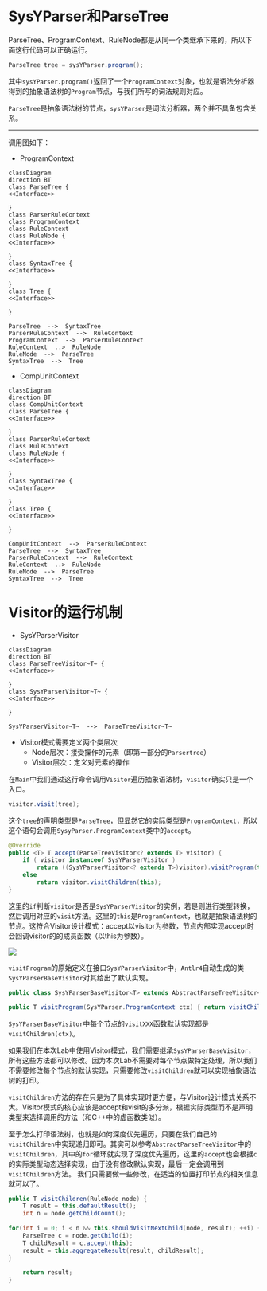 
# SysYParser和ParseTree

ParseTree、ProgramContext、RuleNode都是从同一个类继承下来的，所以下面这行代码可以正确运行。
```java
ParseTree tree = sysYParser.program();
```
其中`sysYParser.program()`返回了一个`ProgramContext`对象，也就是语法分析器得到的抽象语法树的`Program`节点，与我们所写的词法规则对应。

`ParseTree`是抽象语法树的节点，`sysYParser`是词法分析器，两个并不具备包含关系。

---

调用图如下：
- ProgramContext
```mermaid
classDiagram
direction BT
class ParseTree {
<<Interface>>

}
class ParserRuleContext
class ProgramContext
class RuleContext
class RuleNode {
<<Interface>>

}
class SyntaxTree {
<<Interface>>

}
class Tree {
<<Interface>>

}

ParseTree  -->  SyntaxTree 
ParserRuleContext  -->  RuleContext 
ProgramContext  -->  ParserRuleContext 
RuleContext  ..>  RuleNode 
RuleNode  -->  ParseTree 
SyntaxTree  -->  Tree 

```
- CompUnitContext

```mermaid
classDiagram
direction BT
class CompUnitContext
class ParseTree {
<<Interface>>

}
class ParserRuleContext
class RuleContext
class RuleNode {
<<Interface>>

}
class SyntaxTree {
<<Interface>>

}
class Tree {
<<Interface>>

}

CompUnitContext  -->  ParserRuleContext 
ParseTree  -->  SyntaxTree 
ParserRuleContext  -->  RuleContext 
RuleContext  ..>  RuleNode 
RuleNode  -->  ParseTree 
SyntaxTree  -->  Tree 

```


# Visitor的运行机制

- SysYParserVisitor
```mermaid
classDiagram
direction BT
class ParseTreeVisitor~T~ {
<<Interface>>

}
class SysYParserVisitor~T~ {
<<Interface>>

}

SysYParserVisitor~T~  -->  ParseTreeVisitor~T~ 

```

- Visitor模式需要定义两个类层次
	- Node层次：接受操作的元素（即第一部分的`Parsertree`）
	- Visitor层次：定义对元素的操作


在`Main`中我们通过这行命令调用`Visitor`遍历抽象语法树，`visitor`确实只是一个入口。
```java
visitor.visit(tree);
```

这个`tree`的声明类型是`ParseTree`，但显然它的实际类型是`ProgramContext`，所以这个语句会调用`SysyParser.ProgramContext`类中的`accept`。

```java
@Override  
public <T> T accept(ParseTreeVisitor<? extends T> visitor) {  
	if ( visitor instanceof SysYParserVisitor ) 
		return ((SysYParserVisitor<? extends T>)visitor).visitProgram(this);  
	else 
		return visitor.visitChildren(this);  
}
```

这里的`if`判断`visitor`是否是`SysYParserVisitor`的实例，若是则进行类型转换，然后调用对应的`visit`方法。这里的`this`是`ProgramContext`，也就是抽象语法树的节点。这符合Visitor设计模式：accept以visitor为参数，节点内部实现accept时会回调visitor的的成员函数（以this为参数）。

![](https://chillcharlie-img.oss-cn-hangzhou.aliyuncs.com/imgae/2023/03/30/b2f707ed3df21a402d5dd1b2dbe9630d_202303302123676.png)


`visitProgram`的原始定义在接口`SysYParserVisitor`中，`Antlr4`自动生成的类`SysYParserBaseVisitor`对其给出了默认实现。
```java
public class SysYParserBaseVisitor<T> extends AbstractParseTreeVisitor<T> implements SysYParserVisitor<T>
```

```java
public T visitProgram(SysYParser.ProgramContext ctx) { return visitChildren(ctx); }
```

`SysYParserBaseVisitor`中每个节点的`visitXXX`函数默认实现都是`visitChildren(ctx)`。

如果我们在本次Lab中使用Visitor模式，我们需要继承`SysYParserBaseVisitor`，所有这些方法都可以修改。因为本次Lab不需要对每个节点做特定处理，所以我们不需要修改每个节点的默认实现，只需要修改`visitChildren`就可以实现抽象语法树的打印。

`visitChildren`方法的存在只是为了具体实现时更方便，与Visitor设计模式关系不大。Visitor模式的核心应该是accept和visit的多分派，根据实际类型而不是声明类型来选择调用的方法（和C++中的虚函数类似）。

至于怎么打印语法树，也就是如何深度优先遍历，只要在我们自己的`visitChildren`中实现递归即可。其实可以参考`AbstractParseTreeVisitor`中的`visitChildren`，其中的`for`循环就实现了深度优先遍历，这里的`accept`也会根据`c`的实际类型动态选择实现，由于没有修改默认实现，最后一定会调用到`visitChildren`方法。
我们只需要做一些修改，在适当的位置打印节点的相关信息就可以了。

```java
public T visitChildren(RuleNode node) {  
	T result = this.defaultResult();  
	int n = node.getChildCount();  
  
for(int i = 0; i < n && this.shouldVisitNextChild(node, result); ++i) {  
	ParseTree c = node.getChild(i);  
	T childResult = c.accept(this);  
	result = this.aggregateResult(result, childResult);  
}  
  
	return result;  
}
```
